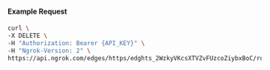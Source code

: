 <!-- Code generated for API Clients. DO NOT EDIT. -->

#### Example Request

```bash
curl \
-X DELETE \
-H "Authorization: Bearer {API_KEY}" \
-H "Ngrok-Version: 2" \
https://api.ngrok.com/edges/https/edghts_2WzkyVKcsXTVZvFUzcoZiybxBoC/routes/edghtsrt_2WzkyeUlJn9KDgk3LaPxLXsT9mX/websocket_tcp_converter
```
